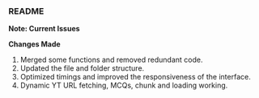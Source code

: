### README

**Note: Current Issues**

**Changes Made**

1. Merged some functions and removed redundant code.
2. Updated the file and folder structure.
3. Optimized timings and improved the responsiveness of the interface.
4. Dynamic YT URL fetching, MCQs, chunk and loading working.
